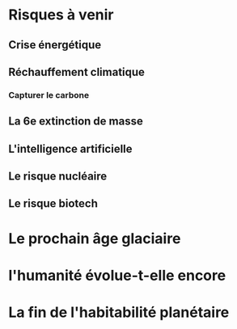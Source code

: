 # Risques à venir

## Crise énergétique

## Réchauffement climatique

### Capturer le carbone

## La 6e extinction de masse

## L'intelligence artificielle

## Le risque nucléaire

## Le risque biotech

# Le prochain âge glaciaire

# l'humanité évolue-t-elle encore

# La fin de l'habitabilité planétaire
